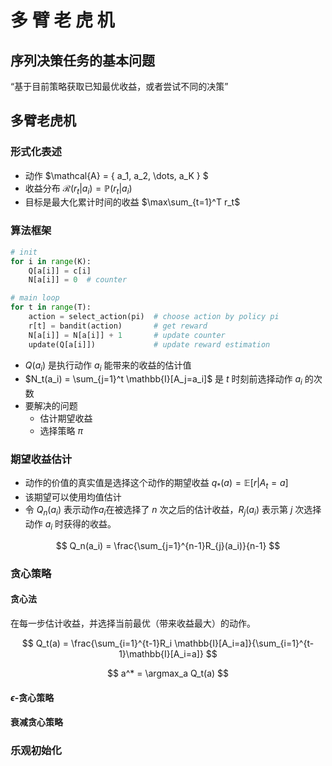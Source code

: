 # 多 臂 老 虎 机

## 序列决策任务的基本问题

“基于目前策略获取已知最优收益，或者尝试不同的决策”

## 多臂老虎机

### 形式化表述

- 动作 $\mathcal{A} = \{ a_1, a_2, \dots, a_K \} $
- 收益分布 $\mathcal{R}(r_t|a_i) = \mathbb{P}(r_t|a_i)$
- 目标是最大化累计时间的收益 $\max\sum_{t=1}^T r_t$

### 算法框架

```python
# init
for i in range(K):
    Q[a[i]] = c[i]
    N[a[i]] = 0  # counter

# main loop
for t in range(T):
    action = select_action(pi)  # choose action by policy pi
    r[t] = bandit(action)       # get reward
    N[a[i]] = N[a[i]] + 1       # update counter
    update(Q[a[i]])             # update reward estimation
```

- $Q(a_i)$ 是执行动作 $a_i$ 能带来的收益的估计值
- $N_t(a_i) = \sum_{j=1}^t \mathbb{I}[A_j=a_i]$ 是 $t$ 时刻前选择动作 $a_i$ 的次数
- 要解决的问题
  - 估计期望收益
  - 选择策略 $\pi$

### 期望收益估计

- 动作的价值的真实值是选择这个动作的期望收益 $q_*(a)=\mathbb{E}[r|A_t=a]$
- 该期望可以使用均值估计
- 令 $Q_n(a_i)$ 表示动作$a_i$在被选择了 $n$ 次之后的估计收益，$R_j(a_i)$ 表示第 $j$ 次选择动作 $a_i$ 时获得的收益。

$$ Q_n(a_i) = \frac{\sum_{j=1}^{n-1}R_{j}(a_i)}{n-1} $$

### 贪心策略

#### 贪心法

在每一步估计收益，并选择当前最优（带来收益最大）的动作。

$$ Q_t(a) = \frac{\sum_{i=1}^{t-1}R_i \mathbb{I}[A_i=a]}{\sum_{i=1}^{t-1}\mathbb{I}[A_i=a]} $$

$$ a^* = \argmax_a Q_t(a) $$

#### $\epsilon$-贪心策略

#### 衰减贪心策略

### 乐观初始化

